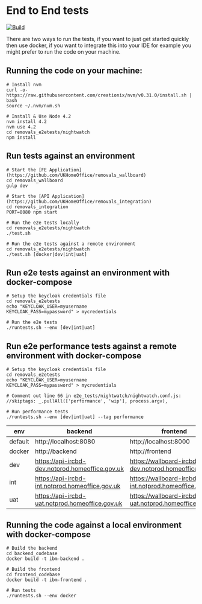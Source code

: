 # End to End tests

[![Build](https://travis-ci.org/UKHomeOffice/removals_e2etests.png)](https://travis-ci.org/UKHomeOffice/removals_e2etests)

There are two ways to run the tests, if you want to just get started quickly then use docker, if you want to integrate this into your IDE for example you might prefer to run the code on your machine.

## Running the code on your machine:
```shell
# Install nvm
curl -o- https://raw.githubusercontent.com/creationix/nvm/v0.31.0/install.sh | bash
source ~/.nvm/nvm.sh

# Install & Use Node 4.2
nvm install 4.2
nvm use 4.2
cd removals_e2etests/nightwatch
npm install
```

## Run tests against an environment
```shell
# Start the [FE Application] (https://github.com/UKHomeOffice/removals_wallboard)
cd removals_wallboard
gulp dev

# Start the [API Application] (https://github.com/UKHomeOffice/removals_integration)
cd removals_integration
PORT=8080 npm start

# Run the e2e tests locally
cd removals_e2etests/nightwatch
./test.sh

# Run the e2e tests against a remote environment
cd removals_e2etests/nightwatch
./test.sh [docker|dev|int|uat]
```

## Run e2e tests against an environment with docker-compose
```shell
# Setup the keycloak credentials file
cd removals_e2etests
echo "KEYCLOAK_USER=myusername
KEYCLOAK_PASS=mypassword" > mycredentials

# Run the e2e tests
./runtests.sh --env [dev|int|uat]
```

## Run e2e performance tests against a remote environment with docker-compose
```shell
# Setup the keycloak credentials file
cd removals_e2etests
echo "KEYCLOAK_USER=myusername
KEYCLOAK_PASS=mypassword" > mycredentials

# Comment out line 66 in e2e_tests/nightwatch/nightwatch.conf.js:
//skiptags: _.pullAll(['performance', 'wip'], process.argv),

# Run performance tests
./runtests.sh --env [dev|int|uat] --tag performance
```

| env | backend | frontend |
| --- | ------- | -------- |
| default | http://localhost:8080 | http://localhost:8000 |
| docker | http://backend | http://frontend |
| dev | https://api-ircbd-dev.notprod.homeoffice.gov.uk | https://wallboard-ircbd-dev.notprod.homeoffice.gov.uk |
| int | https://api-ircbd-int.notprod.homeoffice.gov.uk | https://wallboard-ircbd-int.notprod.homeoffice.gov.uk |
| uat | https://api-ircbd-uat.notprod.homeoffice.gov.uk | https://wallboard-ircbd-uat.notprod.homeoffice.gov.uk |

## Running the code against a local environment with docker-compose
```shell
# Build the backend
cd backend_codebase
docker build -t ibm-backend .

# Build the frontend
cd frontend_codebase
docker build -t ibm-frontend .

# Run tests
./runtests.sh --env docker
```